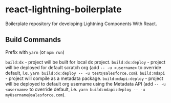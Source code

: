 # react-lightning-boilerplate
Boilerplate repository for developing Lightning Components With React.

## Build Commands

Prefix with `yarn` (or `npm run`)

`build:dx` - project will be built for local dx project.
`build:dx:deploy` - project will be deployed for default scratch org (add `-- -u <username>` to override default, i.e. `yarn build:dx:deploy -- -u test@salesforce.com`).
`build:mdapi` - project will compile as a metadata package. 
`build:mdapi:deploy` - project will be deployed to default org username using the Metadata API (add `-- -u <username>` to override default, i.e. `yarn build:mdapi:deploy -- -u myUsername@salesforce.com`).
